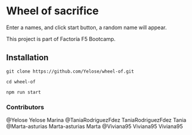 # Wheel of sacrifice

Enter a names, and click start button, a random name will appear.

This project is part of Factoría F5 Bootcamp.

## Installation

```
git clone https://github.com/Yelose/wheel-of.git
```

```
cd wheel-of
```

```
npm run start
```

### Contributors

@Yelose
Yelose Marina
@TaniaRodriguezFdez
TaniaRodriguezFdez Tania
@Marta-asturias
Marta-asturias Marta
@Viviana95
Viviana95 Viviana95

